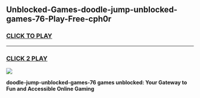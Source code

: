 
## Unblocked-Games-doodle-jump-unblocked-games-76-Play-Free-cph0r
<h3>
<a href="https://premium76.site?title=doodle-jump-unblocked-games-76&ref=18A1">CLICK TO PLAY</a></h3>
<hr>

<h3>
<a href="https://premium76.site?title=doodle-jump-unblocked-games-76&ref=18A1">CLICK 2 PLAY</a>
  
</h3>

<a href="https://premium76.site?title=doodle-jump-unblocked-games-76&ref=18A1"><img src="https://clearcache.store/games.png"></a>


**doodle-jump-unblocked-games-76 games unblocked: Your Gateway to Fun and Accessible Online Gaming**
